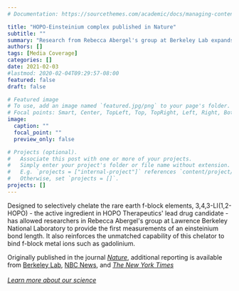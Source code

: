```yaml
---
# Documentation: https://sourcethemes.com/academic/docs/managing-content/

title: "HOPO-Einsteinium complex published in Nature"
subtitle: ""
summary: "Research from Rebecca Abergel's group at Berkeley Lab expands list of elements HOPO will chelate, offers new insight into rare element"
authors: []
tags: [Media Coverage]
categories: []
date: 2021-02-03
#lastmod: 2020-02-04T09:29:57-08:00
featured: false
draft: false

# Featured image
# To use, add an image named `featured.jpg/png` to your page's folder.
# Focal points: Smart, Center, TopLeft, Top, TopRight, Left, Right, BottomLeft, Bottom, BottomRight.
image:
  caption: ""
  focal_point: ""
  preview_only: false

# Projects (optional).
#   Associate this post with one or more of your projects.
#   Simply enter your project's folder or file name without extension.
#   E.g. `projects = ["internal-project"]` references `content/project/deep-learning/index.md`.
#   Otherwise, set `projects = []`.
projects: []
---
```

Designed to selectively chelate the rare earth f-block elements, 3,4,3-LI(1,2-HOPO) - the active ingredient in HOPO Therapeutics' lead drug candidate - has allowed researchers in Rebecca Abergel's group at Lawrence Berkeley National Laboratory to provide the first measurements of an einsteinium bond length. It also reinforces the unmatched capability of this chelator to bind f-block metal ions such as gadolinium.


Originally published in the journal [*Nature*](https://doi.org/10.1038/s41586-020-03179-3), additional reporting is available from [Berkeley Lab](https://newscenter.lbl.gov/2021/02/03/discoveries-at-the-edge-of-the-periodic-table-first-ever-measurements-of-einsteinium/), [NBC News](https://www.nbcnews.com/science/science-news/mysterious-radioactive-element-einsteinium-measured-first-time-n1256870), and [*The New York Times*](https://www.nytimes.com/2021/02/07/science/einsteinium-chemistry-elements.html)
\
\
*[Learn more about our science](../../science/)*
